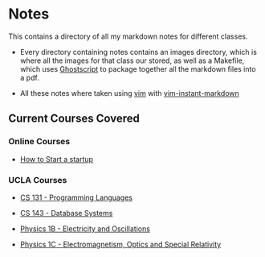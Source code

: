 # Notes

This contains a directory of all my markdown notes for different classes.
* Every directory containing notes contains an images directory, which is where all the images 
for that class our stored, as well as a Makefile, which uses [Ghostscript](ghostscript.com) to 
package together all the markdown files into a pdf. 

* All these notes where taken using [vim](https://www.vim.org/) with
[vim-instant-markdown](https://github.com/suan/vim-instant-markdown)


## Current Courses Covered

### Online Courses

* [How to Start a startup](https://github.com/Apostolos-Delis/Notes/tree/master/online_courses/y_combinator_startup_course)

### UCLA Courses


* [CS 131 - Programming Languages](https://github.com/Apostolos-Delis/Notes/tree/master/cs_classes/cs_131-programming_languages)

* [CS 143 - Database Systems](https://github.com/Apostolos-Delis/Notes/tree/master/cs_classes/cs_143-databases)


* [Physics 1B - Electricity and Oscillations](https://github.com/Apostolos-Delis/Notes/tree/master/math_classes/physics_1b-electromagnetism)

* [Physics 1C - Electromagnetism, Optics and Special Relativity](https://github.com/Apostolos-Delis/Notes/tree/master/math_classes/physics_1c-optics-and-special-relativity)

